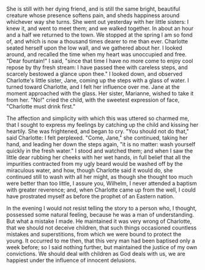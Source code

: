 She is still with her dying friend, and is still the same bright, beautiful creature whose presence softens pain, and sheds happiness around whichever way she turns. She went out yesterday with her little sisters: I knew it, and went to meet them; and we walked together. In about an hour and a half we returned to the town. We stopped at the spring I am so fond of, and which is now a thousand times dearer to me than ever. Charlotte seated herself upon the low wall, and we gathered about her. I looked around, and recalled the time when my heart was unoccupied and free. "Dear fountain!" I said, "since that time I have no more come to enjoy cool repose by thy fresh stream: I have passed thee with careless steps, and scarcely bestowed a glance upon thee." I looked down, and observed Charlotte's little sister, Jane, coming up the steps with a glass of water. I turned toward Charlotte, and I felt her influence over me. Jane at the moment approached with the glass. Her sister, Marianne, wished to take it from her. "No!" cried the child, with the sweetest expression of face, "Charlotte must drink first."

The affection and simplicity with which this was uttered so charmed me, that I sought to express my feelings by catching up the child and kissing her heartily. She was frightened, and began to cry. "You should not do that," said Charlotte: I felt perplexed. "Come, Jane," she continued, taking her hand, and leading her down the steps again, "it is no matter: wash yourself quickly in the fresh water." I stood and watched them; and when I saw the little dear rubbing her cheeks with her wet hands, in full belief that all the impurities contracted from my ugly beard would be washed off by the miraculous water, and how, though Charlotte said it would do, she continued still to wash with all her might, as though she thought too much were better than too little, I assure you, Wilhelm, I never attended a baptism with greater reverence; and, when Charlotte came up from the well, I could have prostrated myself as before the prophet of an Eastern nation.

In the evening I would not resist telling the story to a person who, I thought, possessed some natural feeling, because he was a man of understanding. But what a mistake I made. He maintained it was very wrong of Charlotte, that we should not deceive children, that such things occasioned countless mistakes and superstitions, from which we were bound to protect the young. It occurred to me then, that this very man had been baptised only a week before; so I said nothing further, but maintained the justice of my own convictions. We should deal with children as God deals with us, we are happiest under the influence of innocent delusions.